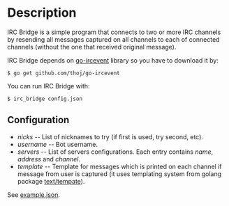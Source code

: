 Description
===========

IRC Bridge is a simple program that connects to two or more IRC channels by
resending all messages captured on all channels to each of connected channels
(without the one that received original message).

IRC Bridge depends on [go-ircevent](http://github.com/thoj/go-ircevent) library
so you have to download it by:

    $ go get github.com/thoj/go-ircevent

You can run IRC Bridge with:

    $ irc_bridge config.json

Configuration
-------------

 * *nicks* -- List of nicknames to try (if first is used, try second, etc).
 * *username* -- Bot username.
 * *servers* -- List of servers configurations. Each entry contains *name*,
   *address* and *channel*.
 * *template* -- Template for messages which is printed on each channel if
   message from user is captured (it uses templating system from golang package
   [text/tempate](http://golang.org/pkg/text/template/)).

See [example.json](example.json).
